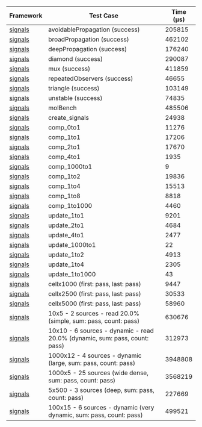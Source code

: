 | Framework | Test Case | Time (μs) |
| --- | --- | --- |
| [signals](https://github.com/rodydavis/signals.dart) | avoidablePropagation (success) | 205815 |
| [signals](https://github.com/rodydavis/signals.dart) | broadPropagation (success) | 462102 |
| [signals](https://github.com/rodydavis/signals.dart) | deepPropagation (success) | 176240 |
| [signals](https://github.com/rodydavis/signals.dart) | diamond (success) | 290087 |
| [signals](https://github.com/rodydavis/signals.dart) | mux (success) | 411859 |
| [signals](https://github.com/rodydavis/signals.dart) | repeatedObservers (success) | 46655 |
| [signals](https://github.com/rodydavis/signals.dart) | triangle (success) | 103149 |
| [signals](https://github.com/rodydavis/signals.dart) | unstable (success) | 74835 |
| [signals](https://github.com/rodydavis/signals.dart) | molBench | 485506 |
| [signals](https://github.com/rodydavis/signals.dart) | create_signals | 24938 |
| [signals](https://github.com/rodydavis/signals.dart) | comp_0to1 | 11276 |
| [signals](https://github.com/rodydavis/signals.dart) | comp_1to1 | 17206 |
| [signals](https://github.com/rodydavis/signals.dart) | comp_2to1 | 17670 |
| [signals](https://github.com/rodydavis/signals.dart) | comp_4to1 | 1935 |
| [signals](https://github.com/rodydavis/signals.dart) | comp_1000to1 | 9 |
| [signals](https://github.com/rodydavis/signals.dart) | comp_1to2 | 19836 |
| [signals](https://github.com/rodydavis/signals.dart) | comp_1to4 | 15513 |
| [signals](https://github.com/rodydavis/signals.dart) | comp_1to8 | 8818 |
| [signals](https://github.com/rodydavis/signals.dart) | comp_1to1000 | 4460 |
| [signals](https://github.com/rodydavis/signals.dart) | update_1to1 | 9201 |
| [signals](https://github.com/rodydavis/signals.dart) | update_2to1 | 4684 |
| [signals](https://github.com/rodydavis/signals.dart) | update_4to1 | 2477 |
| [signals](https://github.com/rodydavis/signals.dart) | update_1000to1 | 22 |
| [signals](https://github.com/rodydavis/signals.dart) | update_1to2 | 4913 |
| [signals](https://github.com/rodydavis/signals.dart) | update_1to4 | 2305 |
| [signals](https://github.com/rodydavis/signals.dart) | update_1to1000 | 43 |
| [signals](https://github.com/rodydavis/signals.dart) | cellx1000 (first: pass, last: pass) | 9447 |
| [signals](https://github.com/rodydavis/signals.dart) | cellx2500 (first: pass, last: pass) | 30533 |
| [signals](https://github.com/rodydavis/signals.dart) | cellx5000 (first: pass, last: pass) | 58960 |
| [signals](https://github.com/rodydavis/signals.dart) | 10x5 - 2 sources - read 20.0% (simple, sum: pass, count: pass) | 630676 |
| [signals](https://github.com/rodydavis/signals.dart) | 10x10 - 6 sources - dynamic - read 20.0% (dynamic, sum: pass, count: pass) | 312973 |
| [signals](https://github.com/rodydavis/signals.dart) | 1000x12 - 4 sources - dynamic (large, sum: pass, count: pass) | 3948808 |
| [signals](https://github.com/rodydavis/signals.dart) | 1000x5 - 25 sources (wide dense, sum: pass, count: pass) | 3568219 |
| [signals](https://github.com/rodydavis/signals.dart) | 5x500 - 3 sources (deep, sum: pass, count: pass) | 227669 |
| [signals](https://github.com/rodydavis/signals.dart) | 100x15 - 6 sources - dynamic (very dynamic, sum: pass, count: pass) | 499521 |
